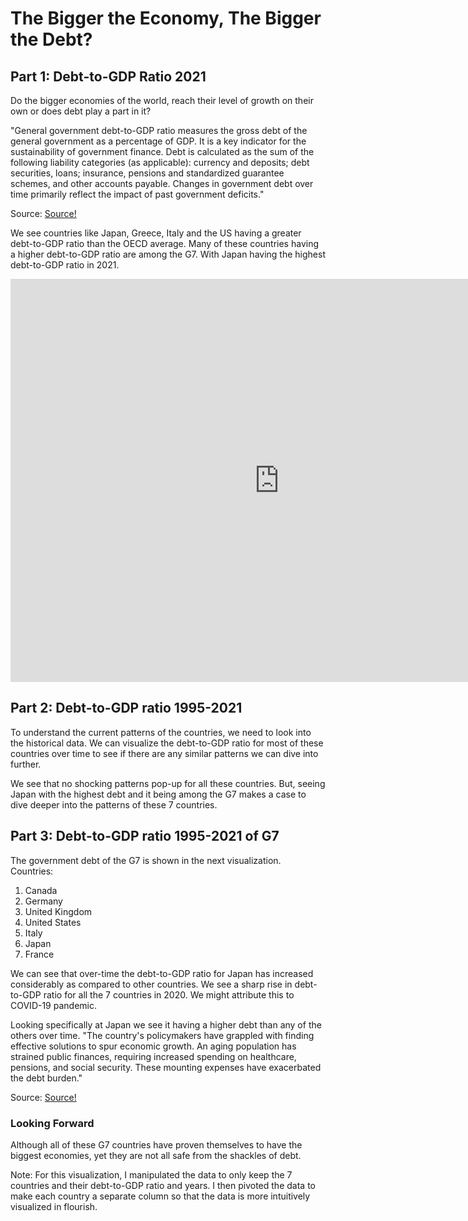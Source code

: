 # The Bigger the Economy, The Bigger the Debt?

## Part 1: Debt-to-GDP Ratio 2021

Do the bigger economies of the world, reach their level of growth on their own or does debt play a part in it?

"General government debt-to-GDP ratio measures the gross debt of the general government as a percentage of GDP. It is a key indicator for the sustainability of government finance. Debt is calculated as the sum of the following liability categories (as applicable): currency and deposits; debt securities, loans; insurance, pensions and standardized guarantee schemes, and other accounts payable. Changes in government debt over time primarily reflect the impact of past government deficits."

Source: <a href="https://data.oecd.org/gga/general-government-debt.htm">Source!</a>

We see countries like Japan, Greece, Italy and the US having a greater debt-to-GDP ratio than the OECD average. Many of these countries having a higher debt-to-GDP ratio are among the G7. With Japan having the highest debt-to-GDP ratio in 2021. 

<iframe src="https://data.oecd.org/chart/7bip" width="860" height="645" style="border: 0" mozallowfullscreen="true" webkitallowfullscreen="true" allowfullscreen="true"><a href="https://data.oecd.org/chart/7bip" target="_blank">OECD Chart: General government debt, Total, % of GDP, Annual, 2021</a></iframe>

## Part 2: Debt-to-GDP ratio 1995-2021

To understand the current patterns of the countries, we need to look into the historical data. We can visualize the debt-to-GDP ratio for most of these countries over time to see if there are any similar patterns we can dive into further.  

<div class="flourish-embed flourish-chart" data-src="visualisation/14984189"><script src="https://public.flourish.studio/resources/embed.js"></script></div>

We see that no shocking patterns pop-up for all these countries. But, seeing Japan with the highest debt and it being among the G7 makes a case to dive deeper into the patterns of these 7 countries.

## Part 3: Debt-to-GDP ratio 1995-2021 of G7

The government debt of the G7 is shown in the next visualization.
Countries:
1. Canada
2. Germany
3. United Kingdom
4. United States
5. Italy
6. Japan
7. France

We can see that over-time the debt-to-GDP ratio for Japan has increased considerably as compared to other countries. We see a sharp rise in debt-to-GDP ratio for all the 7 countries in 2020. We might attribute this to COVID-19 pandemic. 

<div class="flourish-embed flourish-chart" data-src="visualisation/14983401"><script src="https://public.flourish.studio/resources/embed.js"></script></div>

Looking specifically at Japan we see it having a higher debt than any of the others over time. "The country's policymakers have grappled with finding effective solutions to spur economic growth. An aging population has strained public finances, requiring increased spending on healthcare, pensions, and social security. These mounting expenses have exacerbated the debt burden."

Source: <a href="https://www.linkedin.com/pulse/why-japan-most-indebted-country-world-gregorio-punzano#:~:text=Economic%20Challenges%20Faced%20by%20Japan&text=The%20country's%20policymakers%20have%20grappled,have%20exacerbated%20the%20debt%20burden.">Source!</a>

### Looking Forward

Although all of these G7 countries have proven themselves to have the biggest economies, yet they are not all safe from the shackles of debt. 


Note: For this visualization, I manipulated the data to only keep the 7 countries and their debt-to-GDP ratio and years. I then pivoted the data to make each country a separate column so that the data is more intuitively visualized in flourish. 
